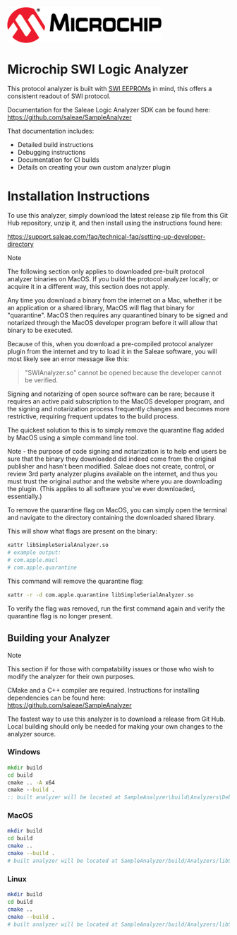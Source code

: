 <a href="https://www.microchip.com"><p align="left"><img src="./docs/microchip.png" width="350" alt=""></a>

# Microchip SWI Logic Analyzer

This protocol analyzer is built with [SWI EEPROMs](https://www.microchip.com/en-us/parametric-search.html/506?filters=eyJjYXRlZ29yeWRyb3Bkb3duIjpbIk1pY3JvY29udHJvbGxlcnMgYW5kIE1pY3JvcHJvY2Vzc29ycyIsIkFsbCBNaWNyb2NvbnRyb2xsZXJzIiwiIl19) in mind, this offers a consistent readout of SWI protocol.

Documentation for the Saleae Logic Analyzer SDK can be found here:
https://github.com/saleae/SampleAnalyzer

That documentation includes:

- Detailed build instructions
- Debugging instructions
- Documentation for CI builds
- Details on creating your own custom analyzer plugin

# Installation Instructions

To use this analyzer, simply download the latest release zip file from this Git Hub repository, unzip it, and then install using the instructions found here:

https://support.saleae.com/faq/technical-faq/setting-up-developer-directory

> [!NOTE]  
> The following section only applies to downloaded pre-built protocol analyzer binaries on MacOS. If you build the protocol analyzer locally; or acquire it in a different way, this section does not apply.

Any time you download a binary from the internet on a Mac, whether it be an application or a shared library, MacOS will flag that binary for "quarantine". MacOS then requires any quarantined binary to be signed and notarized through the MacOS developer program before it will allow that binary to be executed.

Because of this, when you download a pre-compiled protocol analyzer plugin from the internet and try to load it in the Saleae software, you will most likely see an error message like this:

> "SWIAnalyzer.so" cannot be opened because the developer cannot be verified.

Signing and notarizing of open source software can be rare; because it requires an active paid subscription to the MacOS developer program, and the signing and notarization process frequently changes and becomes more restrictive, requiring frequent updates to the build process.

The quickest solution to this is to simply remove the quarantine flag added by MacOS using a simple command line tool.

Note - the purpose of code signing and notarization is to help end users be sure that the binary they downloaded did indeed come from the original publisher and hasn't been modified. Saleae does not create, control, or review 3rd party analyzer plugins available on the internet, and thus you must trust the original author and the website where you are downloading the plugin. (This applies to all software you've ever downloaded, essentially.)

To remove the quarantine flag on MacOS, you can simply open the terminal and navigate to the directory containing the downloaded shared library.

This will show what flags are present on the binary:

```sh
xattr libSimpleSerialAnalyzer.so
# example output:
# com.apple.macl
# com.apple.quarantine
```

This command will remove the quarantine flag:

```sh
xattr -r -d com.apple.quarantine libSimpleSerialAnalyzer.so
```

To verify the flag was removed, run the first command again and verify the quarantine flag is no longer present.

## Building your Analyzer

> [!NOTE]  
> This section if for those with compatability issues or those who wish to modify the analyzer for their own purposes.

CMake and a C++ compiler are required. Instructions for installing dependencies can be found here:
https://github.com/saleae/SampleAnalyzer

The fastest way to use this analyzer is to download a release from Git Hub. Local building should only be needed for making your own changes to the analyzer source.

### Windows

```bat
mkdir build
cd build
cmake .. -A x64
cmake --build .
:: built analyzer will be located at SampleAnalyzer\build\Analyzers\Debug\SimpleSerialAnalyzer.dll
```

### MacOS

```bash
mkdir build
cd build
cmake ..
cmake --build .
# built analyzer will be located at SampleAnalyzer/build/Analyzers/libSimpleSerialAnalyzer.so
```

### Linux

```bash
mkdir build
cd build
cmake ..
cmake --build .
# built analyzer will be located at SampleAnalyzer/build/Analyzers/libSimpleSerialAnalyzer.so
```
